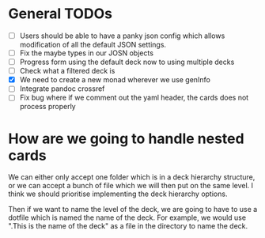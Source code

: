 # General TODOs

- [ ] Users should be able to have a panky json config which allows modification
  of all the default JSON settings.
- [ ] Fix the maybe types in our JOSN objects
- [ ] Progress form using the default deck now to using multiple decks
- [ ] Check what a filtered deck is
- [x] We need to create a new monad wherever we use genInfo
- [ ] Integrate pandoc crossref
- [ ] Fix bug where if we comment out the yaml header, the cards does not
  process properly

# How are we going to handle nested cards

We can either only accept one folder which is in a deck hierarchy structure, or
we can accept a bunch of file which we will then put on the same level. I think
we should prioritise implementing the deck hierarchy options.

Then if we want to name the level of the deck, we are going to have to use a
dotfile which is named the name of the deck. For example, we would use ".This is
the name of the deck" as a file in the directory to name the deck.
